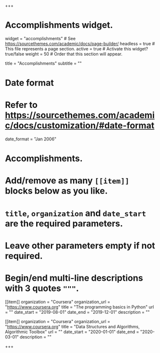 +++
# Accomplishments widget.
widget = "accomplishments"  # See https://sourcethemes.com/academic/docs/page-builder/
headless = true  # This file represents a page section.
active = true  # Activate this widget? true/false
weight = 50  # Order that this section will appear.

title = "Accomplish&shy;ments"
subtitle = ""

# Date format
#   Refer to https://sourcethemes.com/academic/docs/customization/#date-format
date_format = "Jan 2006"

# Accomplishments.
#   Add/remove as many `[[item]]` blocks below as you like.
#   `title`, `organization` and `date_start` are the required parameters.
#   Leave other parameters empty if not required.
#   Begin/end multi-line descriptions with 3 quotes `"""`.

[[item]]
  organization = "Coursera"
  organization_url = "https://www.coursera.org"
  title = "The programming basics in Python"
  url = ""
  date_start = "2019-08-01"
  date_end = "2019-12-01"
  description = ""

[[item]]
  organization = "Coursera"
  organization_url = "https://www.coursera.org"
  title = "Data Structures and Algorithms, Algorithmic Toolbox"
  url = ""
  date_start = "2020-01-01"
  date_end = "2020-03-01"
  description = ""

+++
